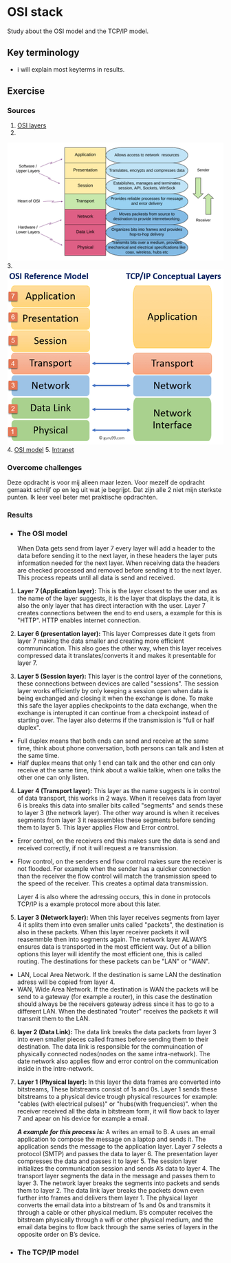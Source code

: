 # OSI stack
Study about the OSI model and the TCP/IP model.

## Key terminology
- i will explain most keyterms in results.




## Exercise
### Sources
1. [OSI layers](https://linuxhint.com/network-osi-layers-explained/#:~:text=Open%20System%20Interconnection%20OSI%20model,performed%20on%20each%20abstract%20layer.)
2. 
![SS of layers](../../00_includes/NTW-01/7layers.png)
3. 
![SS of difference](../../00_includes/NTW-01/TCP.png)
4. [OSI model](https://www.linux.org/threads/open-systems-interconnect-osi-model.9095/)
5. [Intranet](https://www.techtarget.com/whatis/definition/intranet)


### Overcome challenges
Deze opdracht is voor mij alleen maar lezen. Voor mezelf de opdracht gemaakt schrijf op en leg uit wat je begrijpt. Dat zijn alle 2 niet mijn sterkste punten. Ik leer veel beter met praktische opdrachten.


### Results

- ### The OSI model

    When Data gets send from layer 7 every layer will add a header to the data before sending it to the next layer, in these headers the layer puts information needed for the next layer. When receiving data the headers are checked processed and removed before sending it to the next layer. This process repeats until all data is send and received.

1. **Layer 7 (Application layer):** This is the layer closest to the user and as the name of the layer suggests, it is the layer that displays the data, it is also the only layer that has direct interaction with the user. Layer 7 creates connections between the end to end users, a example for this is "HTTP". HTTP enables internet connection.

2. **Layer 6 (presentation layer):** This layer Compresses date it gets from layer 7 making the data smaller and creating more efficient communincation. This also goes the other way, when this layer receives compressed data it translates/converts it and makes it presentable for layer 7.

3. **Layer 5 (Session layer):** This layer is the control  layer of the connetions, these connections between devices are called "sessions". The session layer works efficiently by only keeping a session open when data is being exchanged and closing it when the exchange is done. To make this safe the layer applies checkpoints to the data exchange, when the exchange is interupted it can continue from a checkpoint instead of starting over. The layer also determs if the transmission is "full or half duplex". 
- Full duplex means that both ends can send and receive at the same time, think about phone conversation, both persons can talk and listen at the same time.
- Half duplex means that only 1 end can talk and the other end can only receive at the same time, think about a walkie talkie, when one talks the other one can only listen.

4. **Layer 4 (Transport layer):** This layer as the name suggests is in control of data transport, this works in 2 ways. When it receives data from layer 6 is breaks this data into smaller bits called "segments" and sends these to layer 3 (the network layer). The other way around is when it receives segments from layer 3 it reassembles these segments before sending them to layer 5. This layer applies Flow and Error control.
- Error control, on the receivers end this makes sure the data is send and received correctly, if not it will request a re transmission.
- Flow control, on the senders end flow control makes sure the receiver is not flooded. For example when the sender has a quicker connection than the receiver the flow control will match the transmission speed to the speed of the receiver. This creates a optimal data transmission.

    Layer 4 is also where the adressing occurs, this in done in protocols TCP/IP is a example protocol more about this later.

5. **Layer 3 (Network layer):** When this layer receives segments from layer 4 it splits them into even smaller units called "packets", the destination is also in these packets. When this layer receiver packets it will reasemmble then into segments again. The network layer ALWAYS ensures data is transported in the most efficient way. Out of a billion options this layer will identify the most efficient one, this is called routing. The destinations for these packets can be "LAN" or "WAN".
- LAN, Local Area Network. If the destination is same LAN the destination adress will be copied from layer 4.
- WAN, Wide Area Network. If the destination is WAN the packets will be send to a gateway (for example a router), in this case the destination should always be the receivers gateway adress since it has to go to a different LAN. When the destinated "router" receives the packets it will transmit them to the LAN.

6. **layer 2 (Data Link):** The data link breaks the data packets from layer 3  into even smaller pieces called frames before sending them to their destination. The data link is responsible for the commuincation of physically connected nodes(nodes on the same intra-network). The date network also applies flow and error control on the communication inside in the intre-network.   

7. **Layer 1 (Physical layer):** In this layer the data frames are converted into bitstreams, These bitstreams consist of 1s and 0s. Layer 1 sends these bitstreams to a physical device trough physical resources for example: "cables (with electrical pulses)" or "hubs(with frequencies)". when the receiver received all the data in bitstream form, it will flow back to layer 7 and apear on his device for example a email.

    ***A example for this process is:***
A writes an email to B. A uses an email application to compose the message on a laptop and sends it.
The application sends the message to the application layer.
Layer 7 selects a protocol (SMTP) and passes the data to layer 6.
The presentation layer compresses the data and passes it to layer 5.
The session layer initializes the communication session and sends A’s data to layer 4.
The transport layer segments the data in the message and passes them to layer 3.
The network layer breaks the segments into packets and sends them to layer 2.
The data link layer breaks the packets down even further into frames and delivers them layer 1.
The physical layer converts the email data into a bitstream of 1s and 0s and transmits it through a cable or other physical medium.
B’s computer receives the bitstream physically through a wifi or other physical medium, and the email data begins to flow back through the same series of layers in the opposite order on B’s device.

- ### The TCP/IP model

    